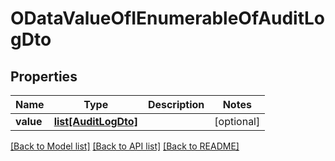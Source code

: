 # ODataValueOfIEnumerableOfAuditLogDto

## Properties
Name | Type | Description | Notes
------------ | ------------- | ------------- | -------------
**value** | [**list[AuditLogDto]**](AuditLogDto.md) |  | [optional] 

[[Back to Model list]](../README.md#documentation-for-models) [[Back to API list]](../README.md#documentation-for-api-endpoints) [[Back to README]](../README.md)


